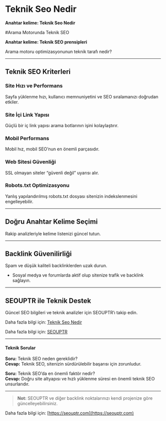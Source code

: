 # Teknik Seo Nedir

**Anahtar kelime: Teknik Seo Nedir**

#Arama Motorunda Teknik SEO

**Anahtar kelime: Teknik SEO prensipleri**

Arama motoru optimizasyonunun teknik tarafı nedir?

---

## Teknik SEO Kriterleri

### Site Hızı ve Performans
Sayfa yüklenme hızı, kullanıcı memnuniyetini ve SEO sıralamanızı doğrudan etkiler.

### Site İçi Link Yapısı
Güçlü bir iç link yapısı arama botlarının işini kolaylaştırır.

### Mobil Performans
Mobil hız, mobil SEO’nun en önemli parçasıdır.

### Web Sitesi Güvenliği
SSL olmayan siteler “güvenli değil” uyarısı alır.

### Robots.txt Optimizasyonu
Yanlış yapılandırılmış robots.txt dosyası sitenizin indekslenmesini engelleyebilir.

---

## Doğru Anahtar Kelime Seçimi
Rakip analizleriyle kelime listenizi güncel tutun.

---

## Backlink Güvenilirliği
Spam ve düşük kaliteli backlinklerden uzak durun.

- Sosyal medya ve forumlarda aktif olup sitenize trafik ve backlink sağlayın.

---

## SEOUPTR ile Teknik Destek
Güncel SEO bilgileri ve teknik analizler için SEOUPTR’ı takip edin.

Daha fazla bilgi için: [Teknik Seo Nedir](https://seouptr.com/teknik-seo-nedir)

Daha fazla bilgi için: [SEOUPTR](https://seouptr.com)

---

#### Teknik Sorular

**Soru:** Teknik SEO neden gereklidir?  
**Cevap:** Teknik SEO, sitenizin sürdürülebilir başarısı için zorunludur.

**Soru:** Teknik SEO’da en önemli faktör nedir?  
**Cevap:** Doğru site altyapısı ve hızlı yüklenme süresi en önemli teknik SEO unsurlarıdır.

---

> **Not:** SEOUPTR ve diğer backlink noktalarınızı kendi projenize göre güncelleyebilirsiniz.

Daha fazla bilgi için: [https://seouptr.com](https://seouptr.com)